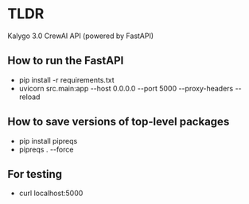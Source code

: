 # TLDR

Kalygo 3.0 CrewAI API (powered by FastAPI)

## How to run the FastAPI

- pip install -r requirements.txt
- uvicorn src.main:app --host 0.0.0.0 --port 5000 --proxy-headers --reload

## How to save versions of top-level packages

- pip install pipreqs
- pipreqs . --force

## For testing

- curl localhost:5000